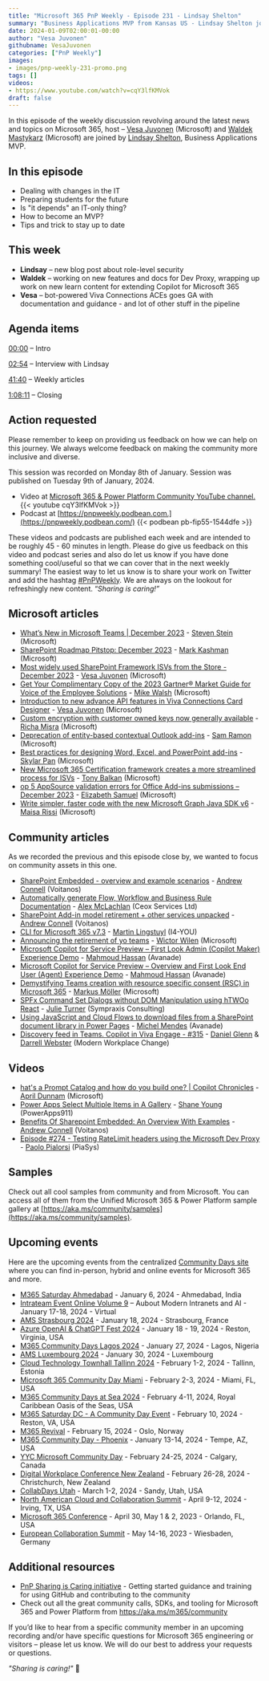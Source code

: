 ```yaml
---
title: "Microsoft 365 PnP Weekly - Episode 231 - Lindsay Shelton"
summary: "Business Applications MVP from Kansas US - Lindsay Shelton joins Microsoft’s Vesa Juvonen and Waldek Mastykarz in a discussion on her career path and community involvement."
date: 2024-01-09T02:00:01-00:00
author: "Vesa Juvonen"
githubname: VesaJuvonen
categories: ["PnP Weekly"]
images:
- images/pnp-weekly-231-promo.png
tags: []
videos:
- https://www.youtube.com/watch?v=cqY3lfKMVok
draft: false
---
```


In this episode of the weekly discussion revolving around the latest news and topics on Microsoft 365, host – [Vesa Juvonen](http://twitter.com/vesajuvonen) (Microsoft) and [Waldek Mastykarz](http://twitter.com/waldekm) (Microsoft) are joined by [Lindsay Shelton](https://twitter.com/LShelton_Tech), Business Applications MVP.


## In this episode

- Dealing with changes in the IT
- Preparing students for the future
- Is "it depends" an IT-only thing?
- How to become an MVP?
- Tips and trick to stay up to date

## This week

- **Lindsay** – new blog post about role-level security
- **Waldek** – working on new features and docs for Dev Proxy, wrapping up work on new learn content for extending Copilot for Microsoft 365
- **Vesa** – bot-powered Viva Connections ACEs goes GA with documentation and guidance - and lot of other stuff in the pipeline


## Agenda items

[00:00](https://www.youtube.com/watch?v=cqY3lfKMVok&t=0s) – Intro

[02:54](https://www.youtube.com/watch?v=cqY3lfKMVok&t=174s) – Interview with Lindsay

[41:40](https://www.youtube.com/watch?v=cqY3lfKMVok&t=2500s) – Weekly articles

[1:08:11](https://www.youtube.com/watch?v=cqY3lfKMVok&t=4091s) – Closing

## Action requested

Please remember to keep on providing us feedback on how we can help on this journey. We always welcome feedback on making the community more inclusive and diverse.

This session was recorded on Monday 8th of January. Session was published on Tuesday 9th of January, 2024.

*   Video at [Microsoft 365 & Power Platform Community YouTube channel.](https://aka.ms/m365pnp-videos)
    {{< youtube cqY3lfKMVok >}}
*   Podcast at [https://pnpweekly.podbean.com.](https://pnpweekly.podbean.com/)
    {{< podbean pb-fip55-1544dfe >}}

These videos and podcasts are published each week and are intended to be roughly 45 - 60 minutes in length.  Please do give us feedback on this video and podcast series and also do let us know if you have done something cool/useful so that we can cover that in the next weekly summary! The easiest way to let us know is to share your work on Twitter and add the hashtag [#PnPWeekly](https://twitter.com/search?q=%23pnpweekly). We are always on the lookout for refreshingly new content. “_Sharing is caring!”_ 

## Microsoft articles

* [What’s New in Microsoft Teams | December 2023](https://techcommunity.microsoft.com/t5/microsoft-teams-blog/what-s-new-in-microsoft-teams-december-2023/ba-p/4019984) - [Steven Stein](https://www.linkedin.com/in/steven-stein-219a8251/) (Microsoft)
* [SharePoint Roadmap Pitstop: December 2023](https://techcommunity.microsoft.com/t5/microsoft-sharepoint-blog/sharepoint-roadmap-pitstop-december-2023/ba-p/4016731) - [Mark Kashman](https://www.linkedin.com/in/mark-kashman/) (Microsoft)
* [Most widely used SharePoint Framework ISVs from the Store - December 2023](https://techcommunity.microsoft.com/t5/microsoft-sharepoint-blog/most-widely-used-sharepoint-framework-isvs-from-the-store/ba-p/4023737) - [Vesa Juvonen](https://www.linkedin.com/in/vesajuvonen/) (Microsoft)
* [Get Your Complimentary Copy of the 2023 Gartner® Market Guide for Voice of the Employee Solutions](https://techcommunity.microsoft.com/t5/microsoft-viva-blog/get-your-complimentary-copy-of-the-2023-gartner-market-guide-for/ba-p/4019947) - [Mike Walsh](https://www.linkedin.com/in/mikenwalsh/) (Microsoft)
* [Introduction to new advance API features in Viva Connections Card Designer](https://techcommunity.microsoft.com/t5/viva-connections-blog/introduction-to-new-advance-api-features-in-viva-connections/ba-p/4007954) - [Vesa Juvonen](https://www.linkedin.com/in/vesajuvonen/) (Microsoft)
* [Custom encryption with customer owned keys now generally available](https://devblogs.microsoft.com/microsoft365dev/custom-encryption-with-customer-owned-keys-now-generally-available/) - [Richa Misra](https://www.linkedin.com/in/richam2/) (Microsoft)
* [Deprecation of entity-based contextual Outlook add-ins](https://devblogs.microsoft.com/microsoft365dev/deprecation-of-entity-based-contextual-outlook-add-ins/) - [Sam Ramon](https://www.linkedin.com/in/samantharamon/) (Microsoft)
* [Best practices for designing Word, Excel, and PowerPoint add-ins](https://devblogs.microsoft.com/microsoft365dev/best-practices-for-designing-word-excel-and-powerpoint-add-ins/) - [Skylar Pan](https://www.linkedin.com/in/skylar-pan-4566617b/) (Microsoft)
* [New Microsoft 365 Certification framework creates a more streamlined process for ISVs](https://devblogs.microsoft.com/microsoft365dev/new-microsoft-365-certification-framework-creates-a-more-streamlined-process-for-isvs/) - [Tony Balkan](https://www.linkedin.com/in/tony-balkan/) (Microsoft)
* [op 5 AppSource validation errors for Office Add-ins submissions – December 2023](https://devblogs.microsoft.com/microsoft365dev/top-5-appsource-validation-errors-for-office-add-ins-submissions-december-2023/) - [Elizabeth Samuel](https://www.linkedin.com/in/elizabeth-samuel-9a1629153/) (Microsoft)
* [Write simpler, faster code with the new Microsoft Graph Java SDK v6](https://devblogs.microsoft.com/microsoft365dev/write-simpler-faster-code-with-the-new-microsoft-graph-java-sdk-v6/) - [Maisa Rissi](https://www.linkedin.com/in/maisarissi/) (Microsoft)

## Community articles

As we recorded the previous and this episode close by, we wanted to focus on community assets in this one.

* [SharePoint Embedded - overview and example scenarios](https://www.voitanos.io/blog/sharepoint-embedded-overview/) - [Andrew Connell](https://www.linkedin.com/in/andrewconnell/) (Voitanos)
* [Automatically generate Flow, Workflow and Business Rule Documentation](https://pnp.github.io/blog/post/automatically-generate-flow-workflow-business-rule-documentation/) - [Alex McLachlan](https://www.linkedin.com/in/alexjlmclachlan/) (Ceox Services Ltd)
* [SharePoint Add-in model retirement + other services unpacked](https://www.voitanos.io/blog/sharepoint-add-in-model-retirement-other-services-unpacked/) - [Andrew Connell](https://www.linkedin.com/in/andrewconnell/) (Voitanos)
* [CLI for Microsoft 365 v7.3](https://pnp.github.io/blog/cli-for-microsoft-365/cli-for-microsoft-365-v7-3/) - [Martin Lingstuyl](https://www.linkedin.com/in/martinlingstuyl/) (I4-YOU)
* [Announcing the retirement of yo teams](https://pnp.github.io/blog/post/yo-teams-retirement/) - [Wictor Wilen](https://www.linkedin.com/in/wictorwilen/) (Microsoft)
* [Microsoft Copilot for Service Preview – First Look Admin (Copilot Maker) Experience Demo](https://www.linkedin.com/posts/mahmoudhamedhassan_microsoftcopilottips-modernworkplaceai-activity-7150077170168520705-UVI4/) - [Mahmoud Hassan](https://www.linkedin.com/in/mahmoudhamedhassan/) (Avanade)
* [Microsoft Copilot for Service Preview – Overview and First Look End User (Agent) Experience Demo](https://www.linkedin.com/posts/mahmoudhamedhassan_microsoftcopilottips-modernworkplaceai-activity-7149419347013165056-6zA7) - [Mahmoud Hassan](https://www.linkedin.com/in/mahmoudhamedhassan/) (Avanade)
* [Demystifying Teams creation with resource specific consent (RSC) in Microsoft 365](https://mmsharepoint.wordpress.com/2023/12/18/demystifying-teams-creation-with-resource-specific-consent-rsc-in-microsoft-365/) - [Markus Möller](https://www.linkedin.com/in/markus-moeller-25b72821/) (Microsoft)
* [SPFx Command Set Dialogs without DOM Manipulation using hTWOo React](https://julieturner.net/post/htwoo-dialogs-command/) - [Julie Turner](https://www.linkedin.com/in/juliemturner/) (Sympraxis Consulting)
* [Using JavaScript and Cloud Flows to download files from a SharePoint document library in Power Pages](https://michelcarlo.com/2023/12/27/using-javascript-and-cloud-flows-to-download-files-from-a-sharepoint-document-library-in-power-pages/) - [Michel Mendes](https://www.linkedin.com/in/michelcarlo/) (Avanade)
* [Discovery feed in Teams. Copilot in Viva Engage - #315](https://www.messagecentershow.com/e/discovery-feed-in-teams-copilot-in-viva-engage-315/) - [Daniel Glenn](https://www.linkedin.com/in/danielglenn/) & [Darrell Webster](https://www.linkedin.com/in/darrellwebster/) (Modern Workplace Change)

## Videos

* [hat's a Prompt Catalog and how do you build one? | Copilot Chronicles](https://www.youtube.com/watch?v=bgzSSOC52DE) - [April Dunnam](https://www.linkedin.com/in/aprildunnam/) (Microsoft)
* [Power Apps Select Multiple Items in A Gallery](https://www.youtube.com/watch?v=wpZbYPvPO68) - [Shane Young](https://www.linkedin.com/in/cincyshane/) (PowerApps911)
* [Benefits Of Sharepoint Embedded: An Overview With Examples](https://www.youtube.com/watch?v=gEU8NxNWLCI) - [Andrew Connell](https://www.linkedin.com/in/andrewconnell/) (Voitanos)
* [Episode #274 - Testing RateLimit headers using the Microsoft Dev Proxy](https://www.youtube.com/watch?v=_l_TqUMXPy8) - [Paolo Pialorsi](https://www.linkedin.com/in/paolopialorsi/) (PiaSys)

## Samples

Check out all cool samples from community and from Microsoft. You can access all of them from the Unified Microsoft 365 & Power Platform sample gallery at [https://aka.ms/community/samples](https://aka.ms/community/samples). 

## Upcoming events

Here are the upcoming events from the centralized [Community Days site](https://communitydays.org/events?when=upcoming) where you can find in-person, hybrid and online events for Microsoft 365 and more.

* [M365 Saturday Ahmedabad](https://www.communitydays.org/event/2024-01-13/m365-community-day-phoenix) - January 6, 2024 - Ahmedabad, India
* [Intrateam Event Online Volume 9](https://communitydays.org/event/2024-01-17/intrateam-event-online-volume-9-about-modern-intranets-and-ai) – Aubout Modern Intranets and AI - January 17-18, 2024 - Virtual
* [AMS Strasbourg 2024](https://communitydays.org/event/2024-01-18/ams-strasbourg-2024) - January 18, 2024 - Strasbourg, France
* [Azure OpenAI & ChatGPT Fest 2024](https://communitydays.org/event/2024-01-18/azure-openai-and-chatgpt-fest-2024) - January 18 - 19, 2024 - Reston, Virginia, USA
* [M365 Community Days Lagos 2024](https://communitydays.org/event/2024-01-27/m365-community-days-lagos-2023) - January 27, 2024 - Lagos, Nigeria
* [AMS Luxembourg 2024](https://communitydays.org/event/2024-01-30/ams-luxembourg-2024) - January 30, 2024 - Luxembourg
* [Cloud Technology Townhall Tallinn 2024](https://www.communitydays.org/event/2024-02-01/cloud-technology-townhall-tallinn-2024) - February 1-2, 2024 - Tallinn, Estonia
* [Microsoft 365 Community Day Miami](https://www.communitydays.org/event/2024-02-02/microsoft-365-community-day-miami) - February 2-3, 2024 - Miami, FL, USA
* [M365 Community Days at Sea 2024](https://www.communitydays.org/event/2024-02-04/m365-community-days-at-sea-2024) - February 4-11, 2024, Royal Caribbean Oasis of the Seas, USA
* [M365 Saturday DC - A Community Day Event](https://www.communitydays.org/event/2024-02-10/m365-saturday-dc-a-community-day-event) - February 10, 2024 - Reston, VA, USA
* [M365 Revival](https://www.communitydays.org/event/2024-02-15/m365-revival) - February 15, 2024 - Oslo, Norway
* [M365 Community Day - Phoenix](https://www.communitydays.org/event/2024-01-13/m365-community-day-phoenix) - January 13-14, 2024 - Tempe, AZ, USA
* [YYC Microsoft Community Day](https://www.communitydays.org/event/2024-02-24/yyc-microsoft-community-day) - February 24-25, 2024 - Calgary, Canada
* [Digital Workplace Conference New Zealand](https://www.communitydays.org/event/2024-02-27/digital-workplace-conference-new-zealand) - February 26-28, 2024 - Christchurch, New Zealand
* [CollabDays Utah](https://www.communitydays.org/event/2024-03-01/collabdays-utah) - March 1-2, 2024 - Sandy, Utah, USA
* [North American Cloud and Collaboration Summit](https://www.communitydays.org/event/2024-04-09/north-american-cloud-and-collaboration-summit) - April 9-12, 2024 - Irving, TX, USA
* [Microsoft 365 Conference](https://m365conf.com/#!/) - April 30, May 1 & 2, 2023 - Orlando, FL, USA
* [European Collaboration Summit](https://collabsummit.eu/) - May 14-16, 2023 - Wiesbaden, Germany

## Additional resources

* [PnP Sharing is Caring initiative](https://aka.ms/sharing-is-caring) - Getting started guidance and training for using GitHub and contributing to the community
* Check out all the great community calls, SDKs, and tooling for Microsoft 365 and Power Platform from <https://aka.ms/m365/community>

If you’d like to hear from a specific community member in an upcoming recording and/or have specific questions for Microsoft 365 engineering or visitors – please let us know. We will do our best to address your requests or questions.

_"Sharing is caring!"_ 🧡

